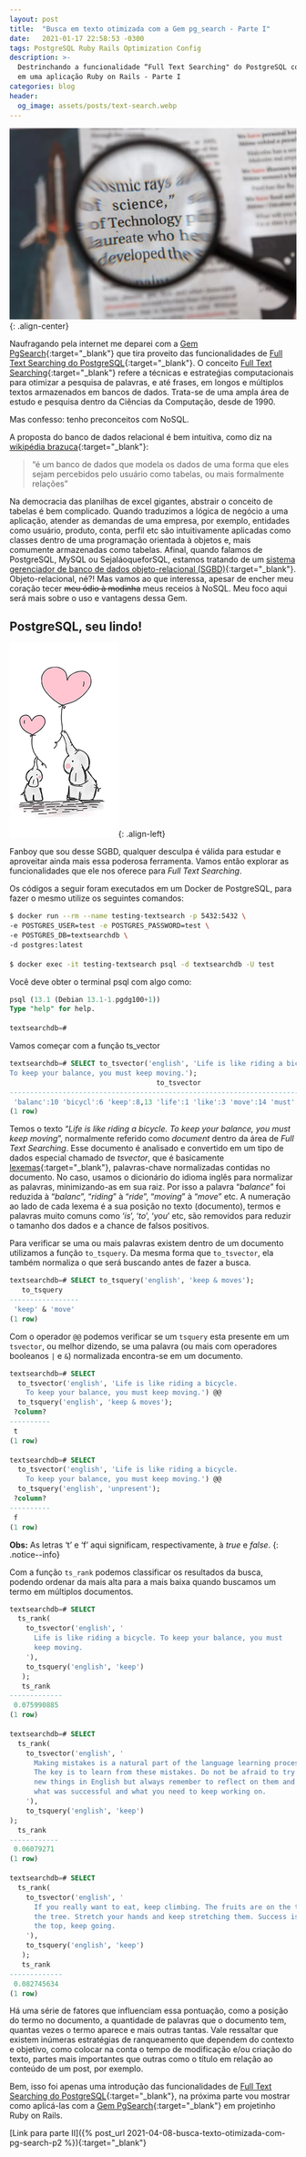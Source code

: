 ```yaml
---
layout: post
title:  "Busca em texto otimizada com a Gem pg_search - Parte I"
date:   2021-01-17 22:58:53 -0300
tags: PostgreSQL Ruby Rails Optimization Config
description: >-
  Destrinchando a funcionalidade “Full Text Searching" do PostgreSQL com a Gem pg_search
  em uma aplicação Ruby on Rails - Parte I
categories: blog
header:
  og_image: assets/posts/text-search.webp
---
```


![Full Text Searching](/assets/images/text-search.webp){: .align-center}

Naufragando pela internet me deparei com a [Gem PgSearch](https://github.com/Casecommons/pg_search){:target="_blank"}
que tira proveito das funcionalidades de
[Full Text Searching do PostgreSQL](https://www.postgresql.org/docs/current/textsearch-intro.html){:target="_blank"}.
O conceito [Full Text Searching](https://en.wikipedia.org/wiki/Full-text_search){:target="_blank"}
refere a técnicas e estrateǵias computacionais para otimizar a pesquisa de palavras, e até frases,
em longos e múltiplos textos armazenados em bancos de dados. Trata-se de uma ampla área de estudo
e pesquisa dentro da Ciências da Computação, desde de 1990.
<!-- excerpt-separator -->

Mas confesso: tenho preconceitos com NoSQL.

A proposta do banco de dados relacional é bem intuitiva, como diz na
[wikipédia brazuca](https://pt.wikipedia.org/wiki/Banco_de_dados_relacional){:target="_blank"}:
> “é um banco de dados que modela os dados de uma forma que eles sejam percebidos pelo usuário
> como tabelas, ou mais formalmente relações”

Na democracia das planilhas de excel gigantes, abstrair o conceito de tabelas é bem complicado.
Quando traduzimos a lógica de negócio a uma aplicação, atender as demandas de uma empresa, por
exemplo, entidades como usuário, produto, conta, perfil etc são intuitivamente aplicadas como
classes dentro de uma programação orientada à objetos e, mais comumente armazenadas como tabelas.
Afinal, quando falamos de PostgreSQL, MySQL ou SejaláoqueforSQL, estamos tratando de um
[sistema gerenciador de banco de dados objeto-relacional (SGBD)](https://pt.wikipedia.org/wiki/Sistema_de_gerenciamento_de_banco_de_dados){:target="_blank"}.
Objeto-relacional, né?! Mas vamos ao que interessa, apesar de encher meu coração tecer ~~meu ódio
à modinha~~ meus receios à NoSQL. Meu foco aqui será mais sobre o uso e vantagens dessa Gem.


## PostgreSQL, seu lindo!

![PostgreSQL, seu lindo!](/assets/images/elephants-love.webp){: .align-left}

Fanboy que sou desse SGBD, qualquer desculpa é válida para estudar e aproveitar ainda mais essa
poderosa ferramenta. Vamos então explorar as funcionalidades que ele nos oferece para *Full Text
Searching*.

Os códigos a seguir foram executados em um Docker de PostgreSQL, para fazer o mesmo utilize os
seguintes comandos:

```bash
$ docker run --rm --name testing-textsearch -p 5432:5432 \
-e POSTGRES_USER=test -e POSTGRES_PASSWORD=test \
-e POSTGRES_DB=textsearchdb \
-d postgres:latest

$ docker exec -it testing-textsearch psql -d textsearchdb -U test
```

Você deve obter o terminal psql com algo como:

```sql
psql (13.1 (Debian 13.1-1.pgdg100+1))
Type "help" for help.

textsearchdb=#
```

Vamos começar com a função ts_vector

```sql
textsearchdb=# SELECT to_tsvector('english', 'Life is like riding a bicycle.
To keep your balance, you must keep moving.');
                                    to_tsvector
-----------------------------------------------------------------------------------
 'balanc':10 'bicycl':6 'keep':8,13 'life':1 'like':3 'move':14 'must':12 'ride':4
(1 row)
```

Temos o texto “*Life is like riding a bicycle. To keep your balance, you must keep moving*”,
normalmente referido como *document* dentro da área de *Full Text Searching*. Esse documento é
analisado e convertido em um tipo de dados especial chamado de *tsvector*, que é basicamente
[lexemas](https://radames.manosso.nom.br/linguagem/gramatica/morfologia/lexema/){:target="_blank"},
palavras-chave normalizadas contidas no documento. No caso, usamos o dicionário do idioma inglês
para normalizar as palavras, minimizando-as em sua raiz. Por isso a palavra “*balance*” foi
reduzida à “*balanc*”, “*riding*” à “*ride*”, “*moving*” à “*move*” etc. A numeração ao lado de
cada lexema é a sua posição no texto (documento), termos e palavras muito comuns como ‘*is*’,
‘*to*’, ‘*you*’ etc, são removidos para reduzir o tamanho dos dados e a chance de falsos positivos.

Para verificar se uma ou mais palavras existem dentro de um documento utilizamos a função
```to_tsquery```. Da mesma forma que ```to_tsvector```, ela também normaliza o que será buscando
antes de fazer a busca.

```sql
textsearchdb=# SELECT to_tsquery('english', 'keep & moves');
   to_tsquery
-----------------
 'keep' & 'move'
(1 row)
```

Com o operador ```@@``` podemos verificar se um ```tsquery``` esta presente em um ```tsvector```,
ou melhor dizendo, se uma palavra (ou mais com operadores booleanos ```|``` e ```&```) normalizada
encontra-se em um documento.

```sql
textsearchdb=# SELECT
  to_tsvector('english', 'Life is like riding a bicycle.
    To keep your balance, you must keep moving.') @@
  to_tsquery('english', 'keep & moves');
 ?column?
----------
 t
(1 row)

textsearchdb=# SELECT
  to_tsvector('english', 'Life is like riding a bicycle.
    To keep your balance, you must keep moving.') @@
  to_tsquery('english', 'unpresent');
 ?column?
----------
 f
(1 row)
```

**Obs:** As letras ‘t’ e ‘f’ aqui significam, respectivamente, à *true* e *false*.
{: .notice--info}

Com a função ```ts_rank``` podemos classificar os resultados da busca, podendo ordenar da mais alta
para a mais baixa quando buscamos um termo em múltiplos documentos.

```sql
textsearchdb=# SELECT
  ts_rank(
    to_tsvector('english', '
      Life is like riding a bicycle. To keep your balance, you must
      keep moving.
    '),
    to_tsquery('english', 'keep')
   );
   ts_rank
-------------
 0.075990885
(1 row)

textsearchdb=# SELECT
  ts_rank(
    to_tsvector('english', '
      Making mistakes is a natural part of the language learning process.
      The key is to learn from these mistakes. Do not be afraid to try out
      new things in English but always remember to reflect on them and decide
      what was successful and what you need to keep working on.
    '),
    to_tsquery('english', 'keep')
);
  ts_rank
------------
 0.06079271
(1 row)

textsearchdb=# SELECT
  ts_rank(
    to_tsvector('english', '
      If you really want to eat, keep climbing. The fruits are on the top of
      the tree. Stretch your hands and keep stretching them. Success is on
      the top, keep going.
    '),
    to_tsquery('english', 'keep')
   );
   ts_rank
-------------
 0.082745634
(1 row)
```

Há uma série de fatores que influenciam essa pontuação, como a posição do termo no documento, a
quantidade de palavras que o documento tem, quantas vezes o termo aparece e mais outras tantas.
Vale ressaltar que existem inúmeras estratégias de ranqueamento que dependem do contexto e
objetivo, como colocar na conta o tempo de modificação e/ou criação do texto, partes mais
importantes que outras como o título em relação ao conteúdo de um post, por exemplo.

Bem, isso foi apenas uma introdução das funcionalidades de
[Full Text Searching do PostgreSQL](https://www.postgresql.org/docs/current/textsearch-intro.html){:target="_blank"},
na próxima parte vou mostrar como aplicá-las com a
[Gem PgSearch](https://github.com/Casecommons/pg_search){:target="_blank"} em projetinho Ruby on
Rails.

[Link para parte II]({% post_url 2021-04-08-busca-texto-otimizada-com-pg-search-p2 %}){:target="_blank"}
